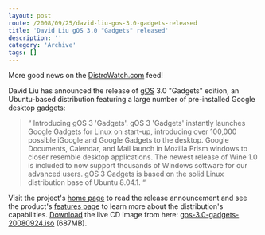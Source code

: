 ```yaml
---
layout: post
route: /2008/09/25/david-liu-gos-3.0-gadgets-released
title: 'David Liu gOS 3.0 "Gadgets" released'
description: ''
category: 'Archive'
tags: []
---
```


More good news on the
<a class="ph" target="_blank" rel="noopener noreferrer" href="http://distrowatch.com/">DistroWatch.com</a>
feed!

David Liu has announced the release of
<a class="ph" target="_blank" rel="noopener noreferrer" href="http://www.thinkgos.com/">gOS</a>
3.0 "Gadgets" edition, an Ubuntu-based distribution featuring a large number of
pre-installed Google desktop gadgets:

<blockquote>
 <span class="bqstart">&#8220;</span>
    Introducing gOS 3 'Gadgets'. gOS 3 'Gadgets' instantly launches Google Gadgets for Linux on start-up, introducing over 100,000 possible iGoogle and Google Gadgets to the desktop. Google Documents, Calendar, and Mail launch in Mozilla Prism windows to closer resemble desktop applications. The newest release of Wine 1.0 is included to now support thousands of Windows software for our advanced users. gOS 3 Gadgets is based on the solid Linux distribution base of Ubuntu 8.04.1.
  <span class="bqend">&#8220;</span>
</blockquote>

Visit the project's
<a class="ph" target="_blank" rel="noopener noreferrer" href="http://www.thinkgos.com/gos.php">home
page</a> to read the release announcement and see the product's
<a class="ph" target="_blank" rel="noopener noreferrer" href="http://www.thinkgos.com/gos-features.php">features
page</a> to learn more about the distribution's capabilities.
<a class="ph" target="_blank" rel="noopener noreferrer" href="http://www.thinkgos.com/dgadgets.php">Download</a>
the live CD image from here:
<a class="ph" target="_blank" rel="noopener noreferrer" href="http://gos.qmoon.com/releases/gos3gadgets/gos-3.0-gadgets-20080924.iso">gos-3.0-gadgets-20080924.iso</a>
(687MB).
